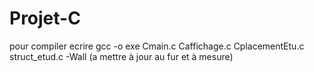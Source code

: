 # Projet-C

pour compiler ecrire gcc -o exe Cmain.c Caffichage.c CplacementEtu.c struct_etud.c -Wall (a mettre à jour au fur et à mesure)
